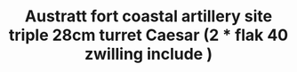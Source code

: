 ---
layout: product
title: "Austratt fort coastal artillery site triple 28cm turret Caesar (2 * flak 40 zwilling include )"
price: "6300" 
desc: "Maketa"
img_path: "/assets/img/UA72148.jpg"
brand: "N/A"
available: false
special_offer: false
new: false
soon: false
cat: "010000"
subcat: "013300"
subsubcat: "0N/A"
sifra: "UA72148"
---